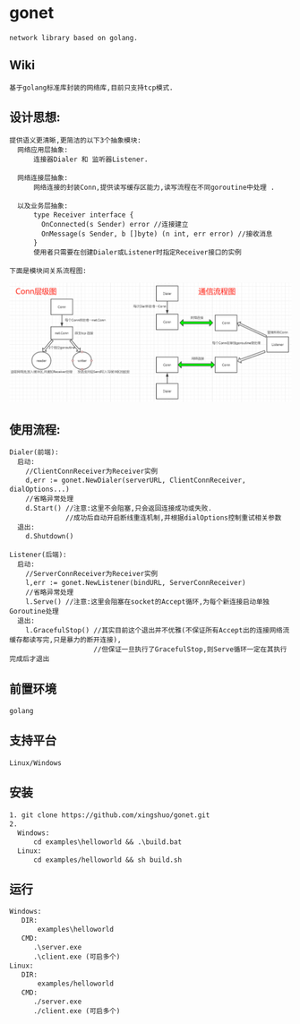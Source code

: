 gonet
=========
    network library based on golang.

Wiki
----
    基于golang标准库封装的网络库,目前只支持tcp模式.


设计思想:
-----
    提供语义更清晰,更简洁的以下3个抽象模块:
	  网络应用层抽象:
	      连接器Dialer 和 监听器Listener.
    
	  网络连接层抽象:
	      网络连接的封装Conn,提供读写缓存区能力,读写流程在不同goroutine中处理 .
    
	  以及业务层抽象:
		  type Receiver interface {
			OnConnected(s Sender) error //连接建立
			OnMessage(s Sender, b []byte) (n int, err error) //接收消息
		  }
		  使用者只需要在创建Dialer或Listener时指定Receiver接口的实例

	下面是模块间关系流程图:
![flowchart](https://github.com/xingshuo/gonet/blob/master/flowchart.png)
    
使用流程:
-----
    Dialer(前端):
      启动:
        //ClientConnReceiver为Receiver实例
        d,err := gonet.NewDialer(serverURL, ClientConnReceiver, dialOptions...)
        //省略异常处理
        d.Start() //注意:这里不会阻塞,只会返回连接成功或失败.
                  //成功后自动开启断线重连机制,并根据dialOptions控制重试相关参数
      退出:
        d.Shutdown()

    Listener(后端):
      启动:
        //ServerConnReceiver为Receiver实例
        l,err := gonet.NewListener(bindURL, ServerConnReceiver)
        //省略异常处理
        l.Serve() //注意:这里会阻塞在socket的Accept循环,为每个新连接启动单独Goroutine处理
      退出:
        l.GracefulStop() //其实目前这个退出并不优雅(不保证所有Accept出的连接网络流缓存都读写完,只是暴力的断开连接),
                         //但保证一旦执行了GracefulStop,则Serve循环一定在其执行完成后才退出

前置环境
-----
    golang

支持平台
-----
    Linux/Windows

安装
-----
    1. git clone https://github.com/xingshuo/gonet.git
    2. 
      Windows:
          cd examples\helloworld && .\build.bat
      Linux:
          cd examples/helloworld && sh build.sh

运行
-----
    Windows:
       DIR:
           examples\helloworld
       CMD:
          .\server.exe
          .\client.exe (可启多个)
    Linux:
       DIR:
           examples/helloworld
       CMD:
          ./server.exe
          ./client.exe (可启多个)